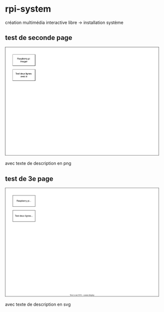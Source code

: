 # rpi-system
création multimédia interactive libre -> installation système 


## test de seconde page
![test png](medias/../media/processus_installation.drawio.png)

avec texte de description en png


## test de 3e page
![test svg](medias/../media/processus_installation.drawio.png.svg)

avec texte de description en svg
